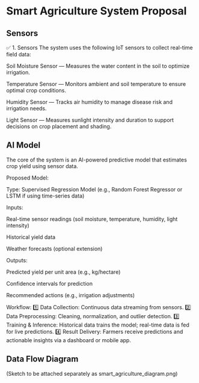# Smart Agriculture System Proposal

## Sensors
✅ 1. Sensors
The system uses the following IoT sensors to collect real-time field data:

Soil Moisture Sensor — Measures the water content in the soil to optimize irrigation.

Temperature Sensor — Monitors ambient and soil temperature to ensure optimal crop conditions.

Humidity Sensor — Tracks air humidity to manage disease risk and irrigation needs.

Light Sensor — Measures sunlight intensity and duration to support decisions on crop placement and shading.

## AI Model
The core of the system is an AI-powered predictive model that estimates crop yield using sensor data.

Proposed Model:

Type: Supervised Regression Model (e.g., Random Forest Regressor or LSTM if using time-series data)

Inputs:

Real-time sensor readings (soil moisture, temperature, humidity, light intensity)

Historical yield data

Weather forecasts (optional extension)

Outputs:

Predicted yield per unit area (e.g., kg/hectare)

Confidence intervals for prediction

Recommended actions (e.g., irrigation adjustments)

Workflow:
1️⃣ Data Collection: Continuous data streaming from sensors.
2️⃣ Data Preprocessing: Cleaning, normalization, and outlier detection.
3️⃣ Training & Inference: Historical data trains the model; real-time data is fed for live predictions.
4️⃣ Result Delivery: Farmers receive predictions and actionable insights via a dashboard or mobile app.


## Data Flow Diagram
(Sketch to be attached separately as smart_agriculture_diagram.png)
